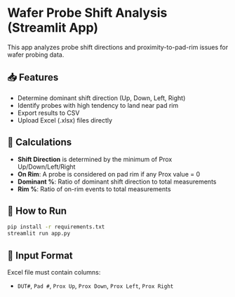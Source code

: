 # Wafer Probe Shift Analysis (Streamlit App)

This app analyzes probe shift directions and proximity-to-pad-rim issues for wafer probing data.

## 📥 Features
- Determine dominant shift direction (Up, Down, Left, Right)
- Identify probes with high tendency to land near pad rim
- Export results to CSV
- Upload Excel (.xlsx) files directly

## 📐 Calculations
- **Shift Direction** is determined by the minimum of Prox Up/Down/Left/Right
- **On Rim**: A probe is considered on pad rim if any Prox value = 0
- **Dominant %**: Ratio of dominant shift direction to total measurements
- **Rim %**: Ratio of on-rim events to total measurements

## 🏁 How to Run
```bash
pip install -r requirements.txt
streamlit run app.py
```

## 📂 Input Format
Excel file must contain columns:
- `DUT#`, `Pad #`, `Prox Up`, `Prox Down`, `Prox Left`, `Prox Right`

